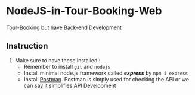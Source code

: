 # NodeJS-in-Tour-Booking-Web
Tour-Booking but have Back-end Development

## Instruction
1. Make sure to have these installed :
    + Remember to install `git` and `nodejs`
    + Install minimal node.js framework called _**express**_ by `npm i express`
    + Install [Postman](https://www.postman.com/). Postman is simply used for checking the API or we can say it simplifies API Development
